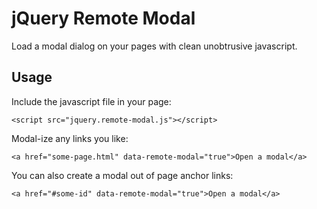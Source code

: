 jQuery Remote Modal
===================

Load a modal dialog on your pages with clean unobtrusive javascript.


Usage
-----

Include the javascript file in your page:

    <script src="jquery.remote-modal.js"></script>

Modal-ize any links you like:

    <a href="some-page.html" data-remote-modal="true">Open a modal</a>

You can also create a modal out of page anchor links:

    <a href="#some-id" data-remote-modal="true">Open a modal</a>